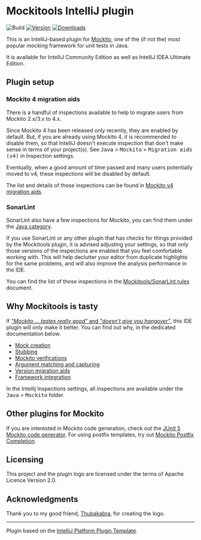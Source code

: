 # Mockitools IntelliJ plugin

![Build](https://github.com/picimako/mockitools/workflows/Build/badge.svg)
[![Version](https://img.shields.io/jetbrains/plugin/v/18117-mockitools.svg)](https://plugins.jetbrains.com/plugin/18117-mockitools)
[![Downloads](https://img.shields.io/jetbrains/plugin/d/18117-mockitools.svg)](https://plugins.jetbrains.com/plugin/18117-mockitools)

<!-- Plugin description -->
This is an IntelliJ-based plugin for [Mockito](https://site.mockito.org), one of the (if not the) most popular mocking framework for unit tests in Java.
<!-- Plugin description end -->

It is available for IntelliJ Community Edition as well as IntelliJ IDEA Ultimate Edition.

## Plugin setup

### Mockito 4 migration aids

There is a handful of inspections available to help to migrate users from Mockito 2.x/3.x to 4.x.

Since Mockito 4 has been released only recently, they are enabled by default. But, if you are already
using Mockito 4, it is recommended to disable them, so that IntelliJ doesn't execute inspection that don't make sense
in terms of your project(s). See <kbd>Java</kbd> > <kbd>Mockito</kbd> > <kbd>Migration aids (v4)</kbd> in Inspection settings.

Eventually, when a good amount of time passed and many users potentially moved to v4, these inspections will be disabled by default.

The list and details of those inspections can be found in [Mockito v4 migration aids](docs/migration_aids_v4.md).

### SonarLint

SonarLint also have a few inspections for Mockito, you can find them under the [Java category](https://rules.sonarsource.com/java?search=mockito).

If you use SonarLint or any other plugin that has checks for things provided by the Mockitools plugin, it is advised adjusting your settings,
so that only those versions of the inspections are enabled that you feel comfortable working with.
This will help declutter your editor from duplicate highlights for the same problems, and will also improve the analysis performance in the IDE.

You can find the list of those inspections in the [Mockitools/SonarLint rules](docs/mockitools_sonarlint_rules.md) document.

## Why Mockitools is tasty

If [*"Mockito ... tastes really good"* and *"doesn’t give you hangover"*](https://site.mockito.org/#why), this IDE plugin will only make it better. You can find out why, in the dedicated documentation below.

- [Mock creation](docs/mock_creation.md)
- [Stubbing](docs/stubbing.md)
- [Mockito verifications](docs/mockito_verifications.md)
- [Argument matching and capturing](docs/argument_matching_capture.md)
- [Version migration aids](docs/migration_aids_v4.md)
- [Framework integration](docs/framework_integration.md)

In the Intellij Inspections settings, all inspections are available under the <kbd>Java</kbd> > <kbd>Mockito</kbd> folder.

## Other plugins for Mockito

If you are interested in Mockito code generation, check out the [JUnit 5 Mockito code generator](https://plugins.jetbrains.com/plugin/12833-junit-5-mockito-code-generator).
For using postfix templates, try out [Mockito Postfix Completion](https://plugins.jetbrains.com/plugin/8150-mockito-postfix-completion).

## Licensing

This project and the plugin logo are licensed under the terms of Apache Licence Version 2.0.

## Acknowledgments

Thank you to my good friend, [Thubakabra](https://www.facebook.com/Thubakabra), for creating the logo.

---
Plugin based on the [IntelliJ Platform Plugin Template][template].

[template]: https://github.com/JetBrains/intellij-platform-plugin-template
